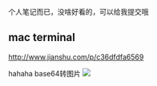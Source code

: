 个人笔记而已，没啥好看的，可以给我提交哦

## mac terminal
http://www.jianshu.com/p/c36dfdfa6569

hahaha
base64转图片
<img src="data:image/jpg;base64,ZmxhZ3t4Y3Rmezg4MzEyN2QyNzI2MjZjOWFmN2Q3M2Q5M2JlMDBkZTQ3fX0=">